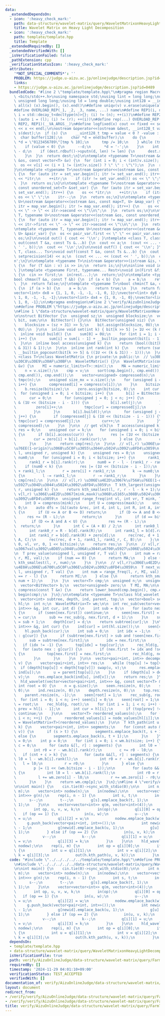 ```yaml
---
data:
  _extendedDependsOn:
  - icon: ':heavy_check_mark:'
    path: data-structure/wavelet-matrix/query/WaveletMatrixonHeavyLightDecomposition.hpp
    title: Wavelet Matrix on Heavy Light Decomposition
  - icon: ':heavy_check_mark:'
    path: template/template.hpp
    title: Template
  _extendedRequiredBy: []
  _extendedVerifiedWith: []
  _isVerificationFailed: false
  _pathExtension: cpp
  _verificationStatusIcon: ':heavy_check_mark:'
  attributes:
    '*NOT_SPECIAL_COMMENTS*': ''
    PROBLEM: https://judge.u-aizu.ac.jp/onlinejudge/description.jsp?id=0489
    links:
    - https://judge.u-aizu.ac.jp/onlinejudge/description.jsp?id=0489
  bundledCode: "#line 2 \"template/template.hpp\"\n#pragma region Macros\n#include\
    \ <bits/stdc++.h>\nusing namespace std;\nusing lint = long long;\nusing ull =\
    \ unsigned long long;\nusing ld = long double;\nusing int128 = __int128_t;\n#define\
    \ all(x) (x).begin(), (x).end()\n#define uniqv(v) v.erase(unique(all(v)), v.end())\n\
    #define OVERLOAD_REP(_1, _2, _3, name, ...) name\n#define REP1(i, n) for (auto\
    \ i = std::decay_t<decltype(n)>{}; (i) != (n); ++(i))\n#define REP2(i, l, r) for\
    \ (auto i = (l); (i) != (r); ++(i))\n#define rep(...) OVERLOAD_REP(__VA_ARGS__,\
    \ REP2, REP1)(__VA_ARGS__)\n#define logfixed(x) cout << fixed << setprecision(10)\
    \ << x << endl;\n\nostream &operator<<(ostream &dest, __int128_t value) {\n  ostream::sentry\
    \ s(dest);\n  if (s) {\n    __uint128_t tmp = value < 0 ? -value : value;\n  \
    \  char buffer[128];\n    char *d = end(buffer);\n    do {\n      --d;\n     \
    \ *d = \"0123456789\"[tmp % 10];\n      tmp /= 10;\n    } while (tmp != 0);\n\
    \    if (value < 0) {\n      --d;\n      *d = '-';\n    }\n    int len = end(buffer)\
    \ - d;\n    if (dest.rdbuf()->sputn(d, len) != len) {\n      dest.setstate(ios_base::badbit);\n\
    \    }\n  }\n  return dest;\n}\n\ntemplate <typename T>\nostream &operator<<(ostream\
    \ &os, const vector<T> &v) {\n  for (int i = 0; i < (int)v.size(); i++) {\n  \
    \  os << v[i] << (i + 1 != (int)v.size() ? \" \" : \"\");\n  }\n  return os;\n\
    }\n\ntemplate <typename T>\nostream &operator<<(ostream &os, const set<T> &set_var)\
    \ {\n  for (auto itr = set_var.begin(); itr != set_var.end(); itr++) {\n    os\
    \ << *itr;\n    ++itr;\n    if (itr != set_var.end()) os << \" \";\n    itr--;\n\
    \  }\n  return os;\n}\n\ntemplate <typename T>\nostream &operator<<(ostream &os,\
    \ const unordered_set<T> &set_var) {\n  for (auto itr = set_var.begin(); itr !=\
    \ set_var.end(); itr++) {\n    os << *itr;\n    ++itr;\n    if (itr != set_var.end())\
    \ os << \" \";\n    itr--;\n  }\n  return os;\n}\n\ntemplate <typename T, typename\
    \ U>\nostream &operator<<(ostream &os, const map<T, U> &map_var) {\n  for (auto\
    \ itr = map_var.begin(); itr != map_var.end(); itr++) {\n    os << itr->first\
    \ << \" -> \" << itr->second << \"\\n\";\n  }\n  return os;\n}\n\ntemplate <typename\
    \ T, typename U>\nostream &operator<<(ostream &os, const unordered_map<T, U> &map_var)\
    \ {\n  for (auto itr = map_var.begin(); itr != map_var.end(); itr++) {\n    os\
    \ << itr->first << \" -> \" << itr->second << \"\\n\";\n  }\n  return os;\n}\n\
    \ntemplate <typename T, typename U>\nostream &operator<<(ostream &os, const pair<T,\
    \ U> &pair_var) {\n  os << pair_var.first << \" \" << pair_var.second;\n  return\
    \ os;\n}\n\nvoid out() { cout << '\\n'; }\ntemplate <class T, class... Ts>\nvoid\
    \ out(const T &a, const Ts &...b) {\n  cout << a;\n  (cout << ... << (cout <<\
    \ ' ', b));\n  cout << '\\n';\n}\n\nvoid outf() { cout << '\\n'; }\ntemplate <class\
    \ T, class... Ts>\nvoid outf(const T &a, const Ts &...b) {\n  cout << fixed <<\
    \ setprecision(14) << a;\n  (cout << ... << (cout << ' ', b));\n  cout << '\\\
    n';\n}\n\ntemplate <typename T>\nistream &operator>>(istream &is, vector<T> &v)\
    \ {\n  for (T &in : v) is >> in;\n  return is;\n}\n\ninline void in(void) { return;\
    \ }\ntemplate <typename First, typename... Rest>\nvoid in(First &first, Rest &...rest)\
    \ {\n  cin >> first;\n  in(rest...);\n  return;\n}\n\ntemplate <typename T>\n\
    bool chmax(T &a, const T &b) {\n  if (a < b) {\n    a = b;\n    return true;\n\
    \  }\n  return false;\n}\ntemplate <typename T>\nbool chmin(T &a, const T &b)\
    \ {\n  if (a > b) {\n    a = b;\n    return true;\n  }\n  return false;\n}\n\n\
    vector<lint> dx8 = {1, 1, 0, -1, -1, -1, 0, 1};\nvector<lint> dy8 = {0, 1, 1,\
    \ 1, 0, -1, -1, -1};\nvector<lint> dx4 = {1, 0, -1, 0};\nvector<lint> dy4 = {0,\
    \ 1, 0, -1};\n\n#pragma endregion\n#line 2 \"verify/AizuOnlineJudge/data-structure/wavelet-matrix/query/FarmlandDevelopment.test.cpp\"\
    \n#define PROBLEM \"https://judge.u-aizu.ac.jp/onlinejudge/description.jsp?id=0489\"\
    \n#line 1 \"data-structure/wavelet-matrix/query/WaveletMatrixonHeavyLightDecomposition.hpp\"\
    \n\nstruct BitVector {\n  unsigned sz;\n  unsigned blocksize;\n  vector<unsigned>\
    \ bit, sum;\n\n  BitVector() {}\n\n  BitVector(unsigned siz) {\n    sz = siz;\n\
    \    blocksize = (sz + 31) >> 5;\n    bit.assign(blocksize, 0U);\n    sum.assign(blocksize,\
    \ 0U);\n  }\n\n  inline void set(int k) { bit[k >> 5] |= 1U << (k & 31); }\n\n\
    \  inline void build() {\n    sum[0] = 0U;\n    for (int i = 1; i < blocksize;\
    \ i++) {\n      sum[i] = sum[i - 1] + __builtin_popcount(bit[i - 1]);\n    }\n\
    \  }\n\n  inline bool access(unsigned k) {\n    return (bool((bit[k >> 5] >> (k\
    \ & 31)) & 1));\n  }\n\n  inline int rank(int k) {\n    return (sum[k >> 5] +\
    \ __builtin_popcount(bit[k >> 5] & ((1U << (k & 31)) - 1)));\n  }\n};\n\ntemplate\
    \ <class T>\nclass WaveletMatrix {\n private:\n public:\n  // \u30B3\u30F3\u30B9\
    \u30C8\u30E9\u30AF\u30BF\n  WaveletMatrix() {}\n  WaveletMatrix(const vector<T>\
    \ &v) {\n    MI = numeric_limits<T>::min();\n    MA = numeric_limits<T>::max();\n\
    \    n = v.size();\n    cmp = v;\n    sort(cmp.begin(), cmp.end());\n    cmp.erase(unique(cmp.begin(),\
    \ cmp.end()), cmp.end());\n    vector<unsigned> compressed(n);\n    vector<unsigned>\
    \ tmpc(n);\n    unsigned size_mx = v.size();\n    for (unsigned i = 0; i < n;\
    \ i++) {\n      compressed[i] = compress(v[i]);\n    }\n    bitsize = bit_width(cmp.size());\n\
    \    b.resize(bitsize);\n    zero.assign(bitsize, 0);\n    int cur = 0;\n\n  \
    \  for (unsigned i = 0; i < bitsize; i++) {\n      b[i] = BitVector(n + 1);\n\
    \      cur = 0;\n      for (unsigned j = 0; j < n; j++) {\n        if (compressed[j]\
    \ & (1U << (bitsize - i - 1))) {\n          b[i].set(j);\n        } else {\n \
    \         zero[i]++;\n          tmpc[cur] = compressed[j];\n          cur++;\n\
    \        }\n      }\n      b[i].build();\n\n      for (unsigned j = 0; j < n;\
    \ j++) {\n        if (compressed[j] & (1U << (bitsize - i - 1))) {\n         \
    \ tmpc[cur] = compressed[j];\n          cur++;\n        }\n      }\n      swap(tmpc,\
    \ compressed);\n    }\n  }\n\n  // get v[k]\n  T access(unsigned k) {\n    unsigned\
    \ res = 0;\n    unsigned cur = k;\n    for (unsigned i = 0; i < bitsize; i++)\
    \ {\n      if (b[i].access(cur)) {\n        res |= (1U << (bitsize - i - 1));\n\
    \        cur = zero[i] + b[i].rank(cur);\n      } else {\n        cur -= b[i].rank(cur);\n\
    \      }\n    }\n    return cmp[res];\n  }\n\n  // v[l,r) \u306E\u4E2D\u3067k\u756A\
    \u76EE(1-origin)\u306B\u5C0F\u3055\u3044\u5024\u3092\u8FD4\u3059\n  T kth_smallest(unsigned\
    \ l, unsigned r, unsigned k) {\n    unsigned res = 0;\n    unsigned rank1_l, rank1_r,\
    \ num0;\n    for (unsigned i = 0; i < bitsize; i++) {\n      rank1_l = b[i].rank(l);\n\
    \      rank1_r = b[i].rank(r);\n      num0 = r - l - (rank1_r - rank1_l);\n  \
    \    if (num0 < k) {\n        res |= (1U << (bitsize - i - 1));\n        l = zero[i]\
    \ + rank1_l;\n        r = zero[i] + rank1_r;\n        k -= num0;\n      } else\
    \ {\n        l -= rank1_l;\n        r -= rank1_r;\n      }\n    }\n    return\
    \ cmp[res];\n  }\n\n  // v[l,r) \u306E\u4E2D\u3067k\u756A\u76EE(1-origin)\u306B\
    \u5927\u304D\u3044\u5024\u3092\u8FD4\u3059\n  T kth_largest(unsigned l, unsigned\
    \ r, unsigned k) {\n    return kth_smallest(l, r, r - l - k + 1);\n  }\n\n  //\
    \ v[l,r) \u306E\u4E2D\u3067[mink,maxk)\u306B\u5165\u308B\u5024\u306E\u500B\u6570\
    \u3092\u8FD4\u3059\n  unsigned range_freq(int vl, int vr, T mink, T maxk) {\n\
    \    int D = compress(mink);\n    int U = compress(maxk);\n    unsigned res =\
    \ 0;\n    auto dfs = [&](auto &rec, int d, int L, int R, int A, int B) -> void\
    \ {\n      if (U <= A or B <= D) return;\n      if (D <= A and B <= U) {\n   \
    \     res += (R - L);\n        return;\n      }\n      if (d == bitsize) {\n \
    \       if (D <= A and A < U) {\n          res += (R - L);\n        }\n      \
    \  return;\n      }\n      int C = (A + B) / 2;\n      int rank0_l = L - b[d].rank(L);\n\
    \      int rank0_r = R - b[d].rank(R);\n      int rank1_l = b[d].rank(L) + zero[d];\n\
    \      int rank1_r = b[d].rank(R) + zero[d];\n      rec(rec, d + 1, rank0_l, rank0_r,\
    \ A, C);\n      rec(rec, d + 1, rank1_l, rank1_r, C, B);\n    };\n    dfs(dfs,\
    \ 0, vl, vr, 0, 1 << bitsize);\n    return res;\n  }\n\n  // v[l,r)\u306E\u4E2D\
    \u3067val\u3092\u8D85\u3048\u306A\u3044\u6700\u5927\u306E\u5024\u3092\u8FD4\u3059\
    \n  T prev_value(unsigned l, unsigned r, T val) {\n    int num = range_freq(l,\
    \ r, MI, val);\n    if (num == 0) {\n      return MA;\n    } else {\n      return\
    \ kth_smallest(l, r, num);\n    }\n  }\n\n  // v[l,r)\u306E\u4E2D\u3067val\u4EE5\
    \u4E0A\u306E\u6700\u5C0F\u306E\u5024\u3092\u8FD4\u3059\n  T next_value(unsigned\
    \ l, unsigned r, T val) {\n    int num = range_freq(l, r, MI, val);\n    if (num\
    \ == r - l) {\n      return MI;\n    } else {\n      return kth_smallest(l, r,\
    \ num + 1);\n    }\n  }\n  vector<T> cmp;\n  unsigned n;\n  unsigned bitsize;\n\
    \  vector<BitVector> b;\n  vector<unsigned> zero;\n  T MI, MA;\n\n  inline unsigned\
    \ compress(const T &x) {\n    return lower_bound(cmp.begin(), cmp.end(), x) -\
    \ begin(cmp);\n  }\n};\n\ntemplate <typename T>\nclass hld_wavelet {\n private:\n\
    \  vector<int> subtree, depth, ind, parent, top;\n  vector<bool> seen;\n  vector<int>\
    \ hl;\n  int n;\n  WaveletMatrix<T> wm;\n\n  int rec_sub(vector<vector<pair<int,\
    \ int>>> &g, int cur, int d) {\n    int sub = 0;\n    for (auto nex : g[cur])\
    \ {\n      if (seen[nex.first]) continue;\n      seen[nex.first] = 1;\n      parent[nex.first]\
    \ = cur;\n      sub += rec_sub(g, nex.first, d + 1);\n    }\n    subtree[cur]\
    \ = sub + 1;\n    depth[cur] = d;\n    return subtree[cur];\n  }\n\n  void rec_hld(vector<vector<pair<int,\
    \ int>>> &g, int cur) {\n    ind[cur] = int(hl.size());\n    seen[cur] = 1;\n\
    \    hl.push_back(cur);\n    int sub = 0;\n    int idx = -1;\n    for (auto nex\
    \ : g[cur]) {\n      if (subtree[nex.first] > sub and !seen[nex.first]) {\n  \
    \      sub = subtree[nex.first];\n        idx = nex.first;\n      }\n    }\n \
    \   if (idx != -1) {\n      top[idx] = top[cur];\n      rec_hld(g, idx);\n   \
    \   for (auto nex : g[cur]) {\n        if (nex.first != idx and !seen[nex.first])\
    \ {\n          top[nex.first] = nex.first;\n          rec_hld(g, nex.first);\n\
    \        }\n      }\n    }\n  }\n\n  vector<pair<int, int>> decompose(int u, int\
    \ v) {\n    vector<pair<int, int>> res;\n    while (top[u] != top[v]) {\n    \
    \  if (depth[top[u]] < depth[top[v]]) swap(u, v);\n      res.emplace_back(ind[top[u]],\
    \ ind[u]);\n      u = parent[top[u]];\n    }\n    if (depth[u] > depth[v]) swap(u,\
    \ v);\n    res.emplace_back(ind[u], ind[v]);\n    return res;\n  }\n\n public:\n\
    \  hld_wavelet(vector<vector<pair<int, int>>> &g, const vector<T> &node_values,\
    \ int root = 0) {\n    n = g.size();\n    seen.resize(n, 0);\n    subtree.resize(n,\
    \ 0);\n    ind.resize(n, 0);\n    depth.resize(n, 0);\n    top.resize(n, 0);\n\
    \    parent.resize(n, -1);\n    seen[root] = 1;\n    rec_sub(g, root, 0);\n  \
    \  for (int i = 0; i < n; i++) seen[i] = 0;\n    seen[root] = 1;\n    top[root]\
    \ = root;\n    rec_hld(g, root);\n    for (int i = 1; i < n; i++) {\n      int\
    \ prev = hl[i - 1];\n      int cur = hl[i];\n      if (top[prev] != top[cur])\
    \ continue;\n    }\n\n    vector<T> reordered_values(n);\n    for (int i = 0;\
    \ i < n; ++i) {\n      reordered_values[i] = node_values[hl[i]];\n    }\n    wm\
    \ = WaveletMatrix<T>(reordered_values);\n  }\n\n  T kth_path(int u, int v, int\
    \ k) {\n    vector<pair<int, int>> segments;\n    for (const auto &[s, t] : decompose(u,\
    \ v)) {\n      if (s > t) {\n        segments.emplace_back(t, s + 1);\n      }\
    \ else {\n        segments.emplace_back(s, t + 1);\n      }\n    }\n    int cnt\
    \ = 0;\n    int p = 0;\n    for (int i = 0; i < wm.bitsize; i++) {\n      int\
    \ c = 0;\n      for (auto &[l, r] : segments) {\n        int l0 = l - wm.b[i].rank(l);\n\
    \        int r0 = r - wm.b[i].rank(r);\n        c += r0 - l0;\n      }\n\n   \
    \   if (cnt + c > k) {\n        for (auto &&[l, r] : segments) {\n          int\
    \ l0 = l - wm.b[i].rank(l);\n          int r0 = r - wm.b[i].rank(r);\n       \
    \   l = l0;\n          r = r0;\n        }\n      } else {\n        cnt += c;\n\
    \        p |= (1 << (wm.bitsize - i - 1));\n\n        for (auto &&[l, r] : segments)\
    \ {\n          int l0 = l - wm.b[i].rank(l);\n          int r0 = r - wm.b[i].rank(r);\n\
    \          l += wm.zero[i] - l0;\n          r += wm.zero[i] - r0;\n        }\n\
    \      }\n    }\n    return wm.cmp[p];\n  }\n};\n#line 4 \"verify/AizuOnlineJudge/data-structure/wavelet-matrix/query/FarmlandDevelopment.test.cpp\"\
    \n\nint main() {\n    cin.tie(0)->sync_with_stdio(0);\n\n    int n, m;\n    in(n,\
    \ m);\n    vector<int> nodew(n);\n    in(nodew);\n\n    vector<vector<pair<int,\
    \ int>>> g(n);\n    rep(i, n - 1) {\n        int s, t;\n        in(s, t);\n  \
    \      s--;\n        t--;\n        g[s].emplace_back(t, 1);\n        g[t].emplace_back(s,\
    \ 1);\n    }\n\n    vector<vector<int>> q(m, vector<int>(4));\n    rep(i, m) {\n\
    \        int op, u, v, w, k;\n        in(op);\n        q[i][0] = op;\n\n     \
    \   if (op == 1) {\n            in(u, w);\n            u--;\n            q[i][1]\
    \ = u;\n            q[i][2] = w;\n            nodew.emplace_back(w);\n       \
    \     g.push_back(vector<pair<int, int>>());\n            int newid = g.size()\
    \ - 1;\n            g[newid].emplace_back(u, 1);\n            g[u].emplace_back(newid,\
    \ 1);\n        } else if (op == 2) {\n            in(u, v, k);\n            u--;\n\
    \            v--;\n            k--;\n            q[i][1] = u;\n            q[i][2]\
    \ = v;\n            q[i][3] = k;\n        }\n    }\n\n    hld_wavelet<int> h(g,\
    \ nodew);\n\n    rep(i, m) {\n        int op = q[i][0];\n        if (op == 2)\
    \ {\n            int u = q[i][1];\n            int v = q[i][2];\n            int\
    \ k = q[i][3];\n            out(h.kth_path(u, v, k));\n        }\n    }\n}\n"
  code: "#include \"../../../../../template/template.hpp\"\n#define PROBLEM \"https://judge.u-aizu.ac.jp/onlinejudge/description.jsp?id=0489\"\
    \n#include \"../../../../../data-structure/wavelet-matrix/query/WaveletMatrixonHeavyLightDecomposition.hpp\"\
    \n\nint main() {\n    cin.tie(0)->sync_with_stdio(0);\n\n    int n, m;\n    in(n,\
    \ m);\n    vector<int> nodew(n);\n    in(nodew);\n\n    vector<vector<pair<int,\
    \ int>>> g(n);\n    rep(i, n - 1) {\n        int s, t;\n        in(s, t);\n  \
    \      s--;\n        t--;\n        g[s].emplace_back(t, 1);\n        g[t].emplace_back(s,\
    \ 1);\n    }\n\n    vector<vector<int>> q(m, vector<int>(4));\n    rep(i, m) {\n\
    \        int op, u, v, w, k;\n        in(op);\n        q[i][0] = op;\n\n     \
    \   if (op == 1) {\n            in(u, w);\n            u--;\n            q[i][1]\
    \ = u;\n            q[i][2] = w;\n            nodew.emplace_back(w);\n       \
    \     g.push_back(vector<pair<int, int>>());\n            int newid = g.size()\
    \ - 1;\n            g[newid].emplace_back(u, 1);\n            g[u].emplace_back(newid,\
    \ 1);\n        } else if (op == 2) {\n            in(u, v, k);\n            u--;\n\
    \            v--;\n            k--;\n            q[i][1] = u;\n            q[i][2]\
    \ = v;\n            q[i][3] = k;\n        }\n    }\n\n    hld_wavelet<int> h(g,\
    \ nodew);\n\n    rep(i, m) {\n        int op = q[i][0];\n        if (op == 2)\
    \ {\n            int u = q[i][1];\n            int v = q[i][2];\n            int\
    \ k = q[i][3];\n            out(h.kth_path(u, v, k));\n        }\n    }\n}"
  dependsOn:
  - template/template.hpp
  - data-structure/wavelet-matrix/query/WaveletMatrixonHeavyLightDecomposition.hpp
  isVerificationFile: true
  path: verify/AizuOnlineJudge/data-structure/wavelet-matrix/query/FarmlandDevelopment.test.cpp
  requiredBy: []
  timestamp: '2024-11-29 04:01:10+09:00'
  verificationStatus: TEST_ACCEPTED
  verifiedWith: []
documentation_of: verify/AizuOnlineJudge/data-structure/wavelet-matrix/query/FarmlandDevelopment.test.cpp
layout: document
redirect_from:
- /verify/verify/AizuOnlineJudge/data-structure/wavelet-matrix/query/FarmlandDevelopment.test.cpp
- /verify/verify/AizuOnlineJudge/data-structure/wavelet-matrix/query/FarmlandDevelopment.test.cpp.html
title: verify/AizuOnlineJudge/data-structure/wavelet-matrix/query/FarmlandDevelopment.test.cpp
---
```

